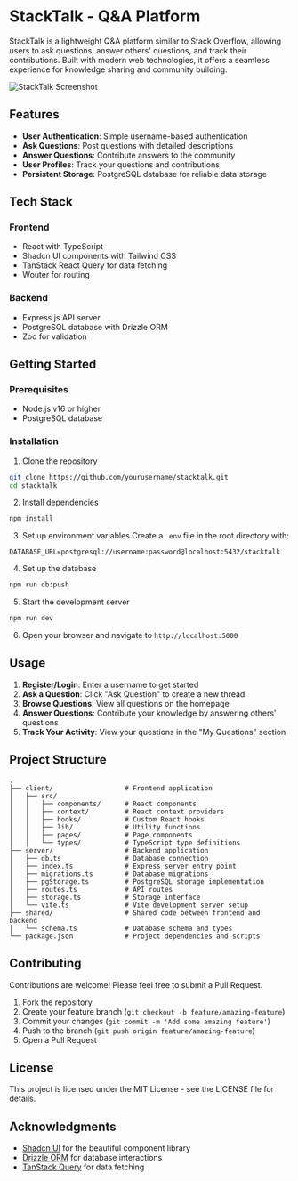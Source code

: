 # StackTalk - Q&A Platform

StackTalk is a lightweight Q&A platform similar to Stack Overflow, allowing users to ask questions, answer others' questions, and track their contributions. Built with modern web technologies, it offers a seamless experience for knowledge sharing and community building.

![StackTalk Screenshot](screenshot.png)

## Features

- **User Authentication**: Simple username-based authentication
- **Ask Questions**: Post questions with detailed descriptions
- **Answer Questions**: Contribute answers to the community
- **User Profiles**: Track your questions and contributions
- **Persistent Storage**: PostgreSQL database for reliable data storage

## Tech Stack

### Frontend
- React with TypeScript
- Shadcn UI components with Tailwind CSS
- TanStack React Query for data fetching
- Wouter for routing

### Backend
- Express.js API server
- PostgreSQL database with Drizzle ORM
- Zod for validation

## Getting Started

### Prerequisites
- Node.js v16 or higher
- PostgreSQL database

### Installation

1. Clone the repository
```bash
git clone https://github.com/yourusername/stacktalk.git
cd stacktalk
```

2. Install dependencies
```bash
npm install
```

3. Set up environment variables
Create a `.env` file in the root directory with:
```
DATABASE_URL=postgresql://username:password@localhost:5432/stacktalk
```

4. Set up the database
```bash
npm run db:push
```

5. Start the development server
```bash
npm run dev
```

6. Open your browser and navigate to `http://localhost:5000`

## Usage

1. **Register/Login**: Enter a username to get started
2. **Ask a Question**: Click "Ask Question" to create a new thread
3. **Browse Questions**: View all questions on the homepage
4. **Answer Questions**: Contribute your knowledge by answering others' questions
5. **Track Your Activity**: View your questions in the "My Questions" section

## Project Structure

```
.
├── client/                  # Frontend application
│   ├── src/
│   │   ├── components/      # React components
│   │   ├── context/         # React context providers
│   │   ├── hooks/           # Custom React hooks
│   │   ├── lib/             # Utility functions
│   │   ├── pages/           # Page components
│   │   └── types/           # TypeScript type definitions
├── server/                  # Backend application
│   ├── db.ts                # Database connection
│   ├── index.ts             # Express server entry point
│   ├── migrations.ts        # Database migrations
│   ├── pgStorage.ts         # PostgreSQL storage implementation
│   ├── routes.ts            # API routes
│   ├── storage.ts           # Storage interface
│   └── vite.ts              # Vite development server setup
├── shared/                  # Shared code between frontend and backend
│   └── schema.ts            # Database schema and types
└── package.json             # Project dependencies and scripts
```

## Contributing

Contributions are welcome! Please feel free to submit a Pull Request.

1. Fork the repository
2. Create your feature branch (`git checkout -b feature/amazing-feature`)
3. Commit your changes (`git commit -m 'Add some amazing feature'`)
4. Push to the branch (`git push origin feature/amazing-feature`)
5. Open a Pull Request

## License

This project is licensed under the MIT License - see the LICENSE file for details.

## Acknowledgments

- [Shadcn UI](https://ui.shadcn.com/) for the beautiful component library
- [Drizzle ORM](https://orm.drizzle.team/) for database interactions
- [TanStack Query](https://tanstack.com/query/latest) for data fetching